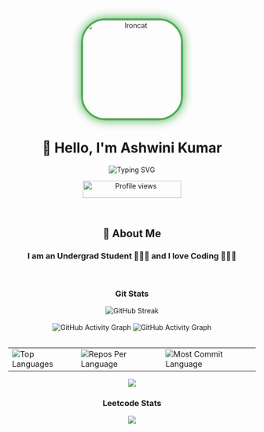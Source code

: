 <div align="center">
  <a href="https://github.com/ashwinikumar2003">
    <img src="https://cameronmcefee.com/img/work/the-octocat/ironcat.jpg" alt="Ironcat" width="200" height="200" style="border-radius: 50px; border: 4px solid #4CAF50; box-shadow: 0 0 20px #4CAF50;">
  </a>
</div>

<h1 align="center">👋 Hello, I'm Ashwini Kumar</h1>

<p align="center">
<img src="https://readme-typing-svg.herokuapp.com?font=Fira+Code&pause=1000&color=99ff00&center=true&vCenter=true&width=435&lines=Computer+Engineer;Full-Stack+Developer;Data+Analyst;ML+Engineer;" alt="Typing SVG" />
</p>

<p align="center">
  <img src="https://komarev.com/ghpvc/?username=ashwinikumar2003&color=blueviolet&style=flat-square&label=Profile+Views" alt="Profile views" width="200" height="35">
</p><br>

<h2 align="center">🚀 About Me</h2>
<div background="#F5E1C0">
  <h3 align="center">I am an Undergrad Student 👨🏻‍🎓 and I love Coding 🧑🏻‍💻</h3>
</div>
<br>

<h3 align="center">Git Stats</h3>

<div align="center">
  <img src="https://streak-stats.demolab.com/?user=ashwinikumar2003&theme=solarized-light&hide_border=true" alt="GitHub Streak" /><br>
  <br>
  <img src="https://github-readme-activity-graph.vercel.app/graph?username=ashwinikumar2003&custom_title=Ashwini's%20GitHub%20Activity%20Graph&hide_border=true&border_radius=15&bg_color=F5E1C0&color=86092C&line=86092C&point=000000&area_color=F5E1C0&title_color=86092C&area=true" alt="GitHub Activity Graph" />
  <img src="https://github-readme-activity-graph.vercel.app/graph?username=ashwinikumar2003&custom_title=Ashwini's%20GitHub%20Activity%20Graph&hide_border=true&border_radius=15&theme=solarized-light&area=true" alt="GitHub Activity Graph" />
</div>
<br>
<div align="center">
  <table>
    <tr>
      <td>
        <img src="https://github-readme-stats.vercel.app/api/top-langs/?username=ashwinikumar2003&hide=html&hide_border=true&layout=compact&langs_count=8&theme=solarized-light" alt="Top Languages">
      </td>
      <td>
        <img src="https://github-profile-summary-cards.vercel.app/api/cards/repos-per-language?username=ashwinikumar2003&theme=solarized-light&hide_border=true" alt="Repos Per Language">
      </td>
      <td>
        <img src="https://github-profile-summary-cards.vercel.app/api/cards/most-commit-language?username=ashwinikumar2003&theme=solarized-light&hide_border=true" alt="Most Commit Language">
      </td>
    </tr>
  </table>
  <img src="https://github-profile-summary-cards.vercel.app/api/cards/profile-details?username=ashwinikumar2003&theme=solarized-light&hide_border=true">

</div>
<h3 align="center">Leetcode Stats</h3>
<p align="center">
  <img align="center" src="https://leetcard.jacoblin.cool/Ashwini_Kumar03?border=0&radius=20&theme=gruvbox_light"/>
</p>
